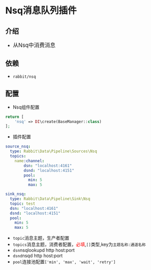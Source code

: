 # Nsq消息队列插件

## 介绍

* <big>从Nsq中消费消息</big>

## 依赖

* `rabbit/nsq`

## 配置

* Nsq组件配置

```php
return [
    'nsq' => DI\create(BaseManager::class)
];
```

* 插件配置

```yaml
source_nsq:
  type: Rabbit\Data\Pipeline\Sources\Nsq
  topics:
    name:channel:
        dsn: "localhost:4161"
        dsnd: "localhost:4151"
        pool:
          min: 5
          max: 5

sink_nsq:
  type: Rabbit\Data\Pipeline\Sink\Nsq
  topic: test
  dsn: "localhost:4161"
  dsnd: "localhost:4151"
  pool:
    min: 5
    max: 5
```

* `topic`消息主题，生产者配置
* `topics`消息主题，消费者配置，<font color=red>必填</font>,`[]`类型,key为`主题名称:通道名称`
* `dsn`nsqlookupd http host:port
* `dsnd`nsqd http host:port
* `pool`连接池配置`['min', 'max', 'wait', 'retry']`